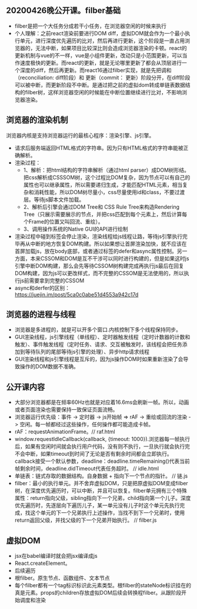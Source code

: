 ## 20200426晚公开课。filber基础
- filber是把一个大任务分成若干小任务，在浏览器空闲的时候来执行
- 个人理解：之前react渲染前要进行DOM diff，虚拟DOM就会作为一个最小执行单元，进行深度优先遍历的比对，然后再进行更新，这个阶段是一直占用浏览器的，无法中断，如果项目比较深比则会造成浏览器渲染的卡顿。react的更新机制与vue的不一样，vue是小组件更新，改动只是小范围更新，可以当作速度极快的更新。而react的更新，就是无论哪里更新了都会从顶层进行一个深度的diff，然后再更新。而react16通过filber实现，就是先把调和（reconciliation: diff阶段）和 更新（commit： 更新）阶段分开，在diff阶段可以被中断，而更新阶段不中断。是通过把之前的虚拟dom转成单链表数据结构的filber树，这样浏览器空闲的时候能在中断位置继续进行比对，不影响浏览器渲染。
## 浏览器的渲染机制
浏览器内核是支持浏览器运行的最核心程序：渲染引擎、js引擎。
- 请求后服务端返回HTML格式的字符串。因为只有HTML格式的字符串能被正确解析。
- 渲染过程：
    - 1、解析：把html结构的字符串解析（通过html parser）成DOM树形结。把css解析成CSSSOM树，这个过程比DOM复杂，因为节点可以有自己的属性也可以继承属性，所以需要递归生成，才能匹配HTML元素，相当复杂和消耗性能，所以DOM树尽量小，css尽量使用id和class，不要过渡层。等待js脚本文件加载。
    - 2、解析后引擎会通过DOM Tree和 CSS Rule Tree来构造Rendering Tree（只展示需要展示的节点，并把css匹配到每个元素上，然后计算每个Frame的位置又叫回流、重绘）。
    - 3、调用操作系统的Native GUI的API进行绘制
- 渲染过程中碰到<script></script>标签会停止渲染，渲染线程给js线程让路，等待js引擎执行完毕再从中断的地方恢复DOM构建。所以如果想让首屏渲染加快，就不应该在首屏加载js，放在body底部，或者通过标签的defer和async属性控制。另一方面，本来CSSOM和DOM是互不干涉可以同时进行构建的，但是如果这时js引擎中断DOM构建，那么会先等待CSSOM树构建完成再执行js最后在回复DOM构建，因为js可以更改样式，而不完整的CSSOM是无法使用的，所以执行js前需要拿到完整的CSSOM
- async和derfer的区别：https://juejin.im/post/5ca0c0abe51d4553a942c17d
## 浏览器的进程与线程
- 浏览器是多进程的，就是可以开多个窗口.内核控制下多个线程保持同步。
- GUI渲染线程，js引擎线程（单线程）、定时器触发线程（定时计数器的计数和触发）、事件触发线程（定时任务、请求、交互被触发时，该线程会把任务添加到等待队列的尾部等待js引擎的处理）、异步http请求线程
- GUI渲染线程和js引擎线程是互斥的，因为js操作DOM时如果重新渲染了会导致操作的DOM数据不准确。
## 公开课内容
- 大部分浏览器都是在频率60Hz也就是对应着16.6ms会刷新一帧。所以，动画或者页面渲染也需要保持一致保证页面流畅。
- 浏览器运行优先级：事件 -> 定时器 -> js开始帧 => rAF -> 重绘或回流的渲染 -> 空闲。每一帧都经过这些操作，任何操作都可能造成卡帧。
- rAF：requestAnimationFrame。// raf.html
- window.requestIdleCallback(callback, {timeout: 1000}).浏览器每一帧执行后，如果有空闲时间就会执行用户代码，没有则不执行，一旦执行就会执行完不会中断，如果timeout到时间了无论是否有剩余时间都会立即执行。callback接受一个默认参数，deadline：deadline.timeRemaining()代表当前帧剩余时间，deadline.didTimeout代表任务超时。 // idle.html
- 单链表：链式存取的数据结构。自身数据 + 指向下一个节点的指针。 // 链.js
- filber：最小的执行单元。并不舍弃虚拟DOM，只是把原虚拟DOM变成filber树，在深度优先遍历时，可以中断，并且可以恢复。filber单元拥有三个特殊属性：return指向父级，sibling指向下一个兄弟，child指向第一个儿子。深度优先遍历时，先逐层向下遍历儿子，某一单元没有儿子时这个单元先执行完成，找这个单元的下一个兄弟执行上述操作，当找不到下一个兄弟时，使用return返回父级，并找父级的下一个兄弟开始执行。  // filber.js


## 虚拟DOM
- jsx在babel编译时就会把jsx编译成js
- React.createElement。
- 后续遍历
- 根filber。原生节点、函数组件、文本节点
- 每个filber都有一个tag标识标识此元素类型。根filber的stateNode标识挂在的真是元素。props的children存放虚拟DOM后续会转换程filber。从跟阶段开始调度和渲染